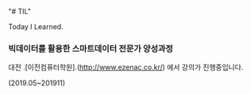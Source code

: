 "# TIL" 

Today I Learned.

### 빅데이터를 활용한 스마트데이터 전문가 양성과정

대전 .[이전컴퓨터학원].(http://www.ezenac.co.kr/) 에서 강의가 진행중입니다.

(2019.05~201911)
